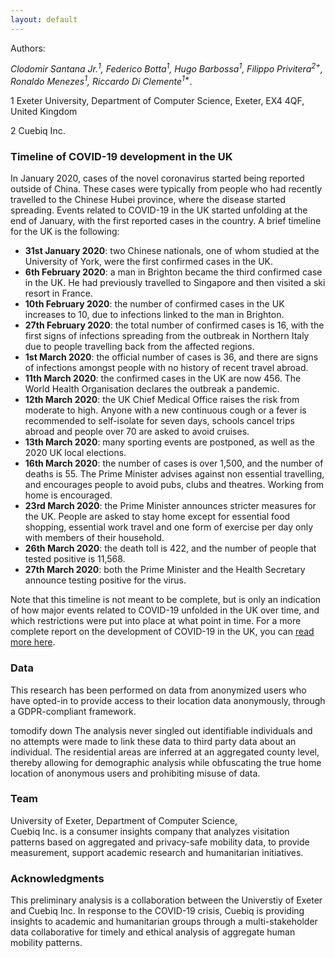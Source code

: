 ```yaml
---
layout: default
---
```

Authors:

<em> Clodomir Santana Jr.<sup>1</sup>, Federico Botta<sup>1</sup>, Hugo Barbossa<sup>1</sup>, Filippo Privitera<sup>2+</sup>, Ronaldo Menezes<sup>1</sup>, Riccardo Di Clemente<sup>1*</sup></em>.

1 Exeter University, Department of Computer Science, Exeter, EX4 4QF, United Kingdom<p>
2 Cuebiq Inc.
 

### Timeline of COVID-19 development in the UK
In January 2020, cases of the novel coronavirus started being reported outside of China. These cases were typically from people who had recently travelled to the Chinese Hubei province, where the disease started spreading. Events related to COVID-19 in the UK started unfolding at the end of January, with the first reported cases in the country. A brief timeline for the UK is the following:
   * <b>31st January 2020</b>: two Chinese nationals, one of whom studied at the University of York, were the first confirmed cases in the UK.
   * <b>6th February 2020</b>: a man in Brighton became the third confirmed case in the UK. He had previously travelled to Singapore and then visited a ski resort in France.
   * <b>10th February 2020</b>: the number of confirmed cases in the UK increases to 10, due to infections linked to the man in Brighton.
   * <b>27th February 2020</b>: the total number of confirmed cases is 16, with the first signs of infections spreading from the outbreak in Northern Italy due to people travelling back from the affected regions.
   * <b>1st March 2020</b>: the official number of cases is 36, and there are signs of infections amongst people with no history of recent travel abroad.
   * <b>11th March 2020</b>: the confirmed cases in the UK are now 456. The World Health Organisation declares the outbreak a pandemic.
   * <b>12th March 2020</b>: the UK Chief Medical Office raises the risk from moderate to high. Anyone with a new continuous cough or a fever is recommended to self-isolate for seven days, schools cancel trips abroad and people over 70 are asked to avoid cruises.
   * <b>13th March 2020</b>: many sporting events are postponed, as well as the 2020 UK local elections.
   * <b>16th March 2020</b>: the number of cases is over 1,500, and the number of deaths is 55. The Prime Minister advises against non essential travelling, and encourages people to avoid pubs, clubs and theatres. Working from home is encouraged.
   * <b>23rd March 2020</b>: the Prime Minister announces stricter measures for the UK. People are asked to stay home except for essential food shopping, essential work travel and one form of exercise per day only with members of their household.
   * <b>26th March 2020</b>: the death toll is 422, and the number of people that tested positive is 11,568.
   * <b>27th March 2020</b>: both the Prime Minister and the Health Secretary announce testing positive for the virus.

Note that this timeline is not meant to be complete, but is only an indication of how major events related to COVID-19 unfolded in the UK over time, and which restrictions were put into place at what point in time. For a more complete report on the development of COVID-19 in the UK, you can <a href="https://en.wikipedia.org/wiki/2020_coronavirus_pandemic_in_the_United_Kingdom" target = "_blank" rel = "no opener no referrer">read more here</a>. 

### Data

This research has been performed on data from anonymized users who have opted-in to provide access to their location data anonymously, through a GDPR-compliant framework.

tomodify down
The analysis never singled out identifiable individuals and no attempts were made to link these data to third party data about an individual. The residential areas are inferred at an aggregated county level, thereby allowing for demographic analysis while obfuscating the true home location of anonymous users and prohibiting misuse of data.

### Team

University of Exeter, Department of Computer Science,  
Cuebiq Inc. is a consumer insights company that analyzes visitation patterns based on aggregated and privacy-safe mobility data, to provide measurement, support academic research and humanitarian initiatives. 


### Acknowledgments
This preliminary analysis is a collaboration between the Universtiy of Exeter and Cuebiq Inc. In response to the COVID-19 crisis, Cuebiq is providing insights to academic and humanitarian groups through a multi-stakeholder data collaborative for timely and ethical analysis of aggregate human mobility patterns.
